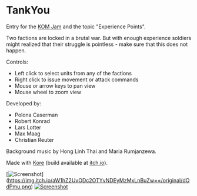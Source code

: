 # TankYou

Entry for the [KOM Jam](https://www.kom.tu-darmstadt.de/news-events/game-jams/kom-jam/) and the topic "Experience Points".

Two factions are locked in a brutal war. But with enough experience soldiers might realized that their struggle is pointless - make sure that this does not happen.

Controls:
* Left click to select units from any of the factions
* Right click to issue movement or attack commands
* Mouse or arrow keys to pan view
* Mouse wheel to zoom view

Developed by:
* Polona Caserman
* Robert Konrad
* Lars Lotter
* Max Maag
* Christian Reuter

Background music by Hong Linh Thai and Maria Rumjanzewa.

Made with [Kore](https://github.com/KTXSoftware/Kore/) (build available at [itch.io](https://aoe-maniac.itch.io/tank-you)).

[![Screenshot](https://img.itch.io/aW1hZ2UvODc2OTYvNDEyMzMxLnBuZw==/347x500/0KbaVj.png)] (https://img.itch.io/aW1hZ2UvODc2OTYvNDEyMzMxLnBuZw==/original/dOdPmu.png) [![Screenshot](https://img.itch.io/aW1hZ2UvODc2OTYvNDEyMzMzLnBuZw==/347x500/URvEx1.png)](https://img.itch.io/aW1hZ2UvODc2OTYvNDEyMzMzLnBuZw==/original/uLevZe.png)

